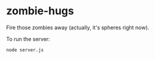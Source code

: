 zombie-hugs
===========

Fire those zombies away (actually, it's spheres right now).

To run the server:

    node server.js
